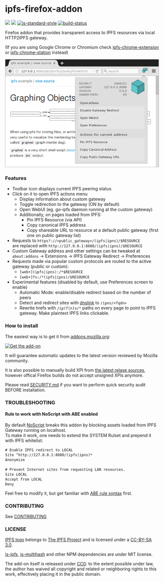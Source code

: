 # ipfs-firefox-addon

[![](https://img.shields.io/github/release/lidel/ipfs-firefox-addon.svg)](https://github.com/lidel/ipfs-firefox-addon/releases/latest)
[![](https://img.shields.io/badge/mozilla-full%20review-blue.svg)](https://addons.mozilla.org/en-US/firefox/addon/ipfs-gateway-redirect/)
[![js-standard-style](https://img.shields.io/badge/code%20style-standard-blue.svg)](http://standardjs.com/)
[![build-status](https://travis-ci.org/lidel/ipfs-firefox-addon.svg)](https://travis-ci.org/lidel/ipfs-firefox-addon)

Firefox addon that provides transparent access to IPFS resources via local HTTP2IPFS gateway.

(If you are using Google Chrome or Chromium check [ipfs-chrome-extension](https://github.com/dylanPowers/ipfs-chrome-extension) or [ipfs-chrome-station](https://github.com/xicombd/ipfs-chrome-station) instead)

![screenshot of v1.5.9](screenshot.png)

### Features

- Toolbar icon displays current IPFS peering status
- Click on it to open IPFS actions menu
  - Display information about custom gateway
  - Toggle redirection to the gateway (ON by default)
  - Open WebUI (eg. go-ipfs daemon running at the custom gateway)
  - Additionally, on pages loaded from IPFS:
    - Pin IPFS Resource (via API)
    - Copy canonical IPFS address
    - Copy shareable URL to resource at a default public gateway (first one on public gateway list)
- Requests to `https?://<public_gateway>/(ipfs|ipns)/$RESOURCE`  
  are replaced with `http://127.0.0.1:8080/(ipfs|ipns)/$RESOURCE`
- Custom Gateway address and other settings can be tweaked at   
  `about:addons` → Extensions → IPFS Gateway Redirect → Preferences
- Requests made via popular custom protocols are routed to the active gateway (public or custom):
   - `[web+](ipfs|ipns):/*$RESOURCE`
   - `[web+]fs:/*(ipfs|ipns)/$RESOURCE`
- Experimental features (disabled by default, use Preferences screen to enable)
   - Automatic Mode: enable/disable redirect based on the number of peers
   - Detect and redirect sites with [dnslink](https://github.com/jbenet/go-dnslink) to `/ipns/<fqdn>`
   - Rewrite hrefs with `/ip(f|n)s/*` paths on every page to point to IPFS gateway. Make plaintext IPFS links clickable.

### How to install

The easiest way is to get it from [addons.mozilla.org](https://addons.mozilla.org/en-US/firefox/addon/ipfs-gateway-redirect/):

[![Get the add-on](https://blog.mozilla.org/addons/files/2015/11/AMO-button_1.png)](https://addons.mozilla.org/en-US/firefox/addon/ipfs-gateway-redirect/)

It will guarantee automatic updates to the latest version reviewed by Mozilla community. 

It is also possible to manually build XPI from [the latest relase sources](https://github.com/lidel/ipfs-firefox-addon/releases/latest), however offical Firefox builds do not accept unsigned XPIs anymore.

Please read [SECURITY.md](https://github.com/lidel/ipfs-firefox-addon/blob/master/SECURITY.md) if you want to perform quick security audit BEFORE installation.

### TROUBLESHOOTING

#### Rule to work with NoScript with ABE enabled

By default [NoScript](https://addons.mozilla.org/en-US/firefox/addon/noscript/) breaks this addon by blocking assets loaded from IPFS Gateway running on localhost.    
To make it work, one needs to extend the SYSTEM Rulset and prepend it with IPFS whitelist:

```
# Enable IPFS redirect to LOCAL
Site ^http://127.0.0.1:8080/(ipfs|ipns)*
Anonymize

# Prevent Internet sites from requesting LAN resources.
Site LOCAL
Accept from LOCAL
Deny
```

Feel free to modify it, but get familiar with [ABE rule syntax](https://noscript.net/abe/abe_rules.pdf) first.

### CONTRIBUTING

See [CONTRIBUTING](CONTRIBUTING.md)


### LICENSE

[IPFS logo](https://github.com/ipfs/logo) belongs to [The IPFS Project](https://github.com/ipfs) and is licensed under a <a rel="license" href="https://creativecommons.org/licenses/by-sa/3.0/legalcode">CC-BY-SA 3.0</a>.

[is-ipfs](https://github.com/xicombd/is-ipfs), [js-multihash](https://github.com/jbenet/js-multihash) and other NPM dependencies are under MIT license.

The add-on itself is released under [CC0](LICENSE): to the extent possible under law, the author has waived all copyright and related or neighboring rights to this work, effectively placing it in the public domain.
